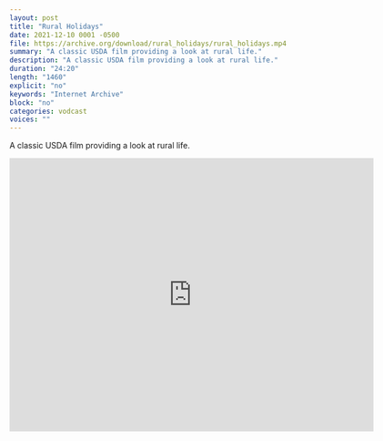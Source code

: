 ```yaml
---
layout: post
title: "Rural Holidays"
date: 2021-12-10 0001 -0500
file: https://archive.org/download/rural_holidays/rural_holidays.mp4
summary: "A classic USDA film providing a look at rural life."
description: "A classic USDA film providing a look at rural life."
duration: "24:20"
length: "1460"
explicit: "no" 
keywords: "Internet Archive"
block: "no" 
categories: vodcast
voices: ""
---
```


A classic USDA film providing a look at rural life.

<iframe src="https://archive.org/embed/rural_holidays" width="640" height="480" frameborder="0" webkitallowfullscreen="true" mozallowfullscreen="true" allowfullscreen></iframe>
